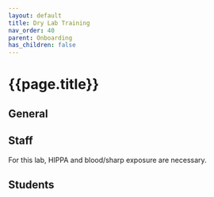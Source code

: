 ```yaml
---
layout: default
title: Dry Lab Training
nav_order: 40
parent: Onboarding
has_children: false
---
```


# {{page.title}}

## General

## Staff

 For this lab, HIPPA and blood/sharp exposure are necessary.

## Students
